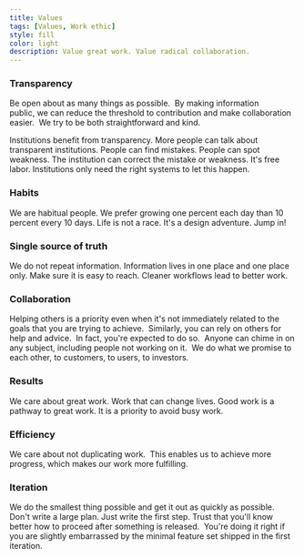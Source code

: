 ```yaml
---
title: Values
tags: [Values, Work ethic]
style: fill
color: light
description: Value great work. Value radical collaboration.
---
```

### Transparency

Be open about as many things as possible. 
By making information public, we can reduce the threshold to contribution and make collaboration easier. 
We try to be both straightforward and kind.

Institutions benefit from transparency.
More people can talk about transparent institutions.
People can find mistakes.
People can spot weakness.
The institution can correct the mistake or weakness.
It's free labor.
Institutions only need the right systems to let this happen.

### Habits

We are habitual people.
We prefer growing one percent each day than 10 percent every 10 days.
Life is not a race.
It's a design adventure. Jump in!

### Single source of truth

We do not repeat information.
Information lives in one place and one place only.
Make sure it is easy to reach.
Cleaner workflows lead to better work.

### Collaboration

Helping others is a priority even when it's not immediately related to the goals that you are trying to achieve. 
Similarly, you can rely on others for help and advice. 
In fact, you're expected to do so. 
Anyone can chime in on any subject, including people not working on it. 
We do what we promise to each other, to customers, to users, to investors. 

### Results

We care about great work.
Work that can change lives.
Good work is a pathway to great work.
It is a priority to avoid busy work.  

### Efficiency

We care about not duplicating work. 
This enables us to achieve more progress, which makes our work more fulfilling. 

### Iteration

We do the smallest thing possible and get it out as quickly as possible. 
Don't write a large plan. Just write the first step.
Trust that you'll know better how to proceed after something is released. 
You're doing it right if you are slightly embarrassed by the minimal feature set shipped in the first iteration.
